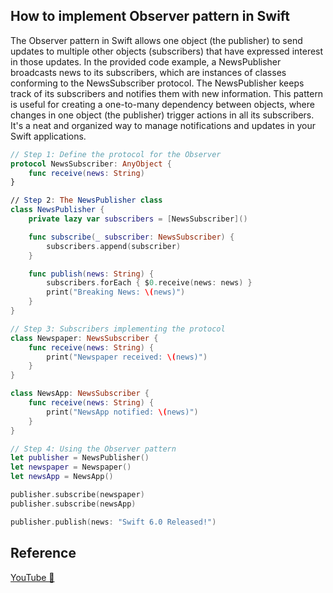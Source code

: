 ## How to implement Observer pattern in Swift

The Observer pattern in Swift allows one object (the publisher) to send updates to multiple other objects (subscribers) that have expressed interest in those updates. In the provided code example, a NewsPublisher broadcasts news to its subscribers, which are instances of classes conforming to the NewsSubscriber protocol. The NewsPublisher keeps track of its subscribers and notifies them with new information. This pattern is useful for creating a one-to-many dependency between objects, where changes in one object (the publisher) trigger actions in all its subscribers. It's a neat and organized way to manage notifications and updates in your Swift applications.

```swift
// Step 1: Define the protocol for the Observer
protocol NewsSubscriber: AnyObject {
    func receive(news: String)
}

// Step 2: The NewsPublisher class
class NewsPublisher {
    private lazy var subscribers = [NewsSubscriber]()

    func subscribe(_ subscriber: NewsSubscriber) {
        subscribers.append(subscriber)
    }

    func publish(news: String) {
        subscribers.forEach { $0.receive(news: news) }
        print("Breaking News: \(news)")
    }
}

// Step 3: Subscribers implementing the protocol
class Newspaper: NewsSubscriber {
    func receive(news: String) {
        print("Newspaper received: \(news)")
    }
}

class NewsApp: NewsSubscriber {
    func receive(news: String) {
        print("NewsApp notified: \(news)")
    }
}

// Step 4: Using the Observer pattern
let publisher = NewsPublisher()
let newspaper = Newspaper()
let newsApp = NewsApp()

publisher.subscribe(newspaper)
publisher.subscribe(newsApp)

publisher.publish(news: "Swift 6.0 Released!")
```

## Reference

[YouTube 👀]()